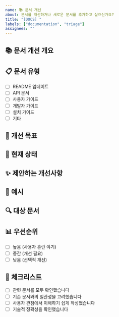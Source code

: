 ```yaml
---
name: 📚 문서 개선
about: 문서를 개선하거나 새로운 문서를 추가하고 싶으신가요?
title: "[DOCS] "
labels: ["documentation", "triage"]
assignees: ""
---
```


## 📚 문서 개선 개요

<!-- 어떤 문서를 개선하거나 추가하고 싶으신지 설명해주세요 -->

## 📋 문서 유형

<!-- 어떤 종류의 문서인지 선택해주세요 -->

- [ ] README 업데이트
- [ ] API 문서
- [ ] 사용자 가이드
- [ ] 개발자 가이드
- [ ] 설치 가이드
- [ ] 기타

## 🎯 개선 목표

<!-- 이 문서 개선을 통해 달성하고자 하는 목표를 설명해주세요 -->

## 📝 현재 상태

<!-- 현재 문서의 문제점이나 개선이 필요한 부분을 설명해주세요 -->

## ✨ 제안하는 개선사항

<!-- 어떻게 개선하고 싶으신지 구체적으로 설명해주세요 -->

## 📸 예시

<!-- 가능하다면 개선된 문서의 예시나 스크린샷을 추가해주세요 -->

## 🔍 대상 문서

<!-- 개선할 문서의 위치나 링크를 알려주세요 -->

## 📊 우선순위

<!-- 이 문서 개선의 우선순위를 선택해주세요 -->

- [ ] 높음 (사용자 혼란 야기)
- [ ] 중간 (개선 필요)
- [ ] 낮음 (선택적 개선)

## 📝 체크리스트

- [ ] 관련 문서를 모두 확인했습니다
- [ ] 기존 문서와의 일관성을 고려했습니다
- [ ] 사용자 관점에서 이해하기 쉽게 작성했습니다
- [ ] 기술적 정확성을 확인했습니다
